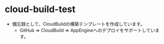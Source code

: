 # cloud-build-test
- 備忘録として、CloudBuildの構築テンプレートを作成しています。
  - GitHub ⇒ CloudBuild ⇒ AppEngineへのデプロイをサポートしています。
